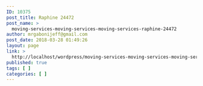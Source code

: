 ```yaml
---
ID: 10375
post_title: Raphine 24472
post_name: >
  moving-services-moving-services-moving-services-raphine-24472
author: mrgabonijeff@gmail.com
post_date: 2018-03-28 01:49:26
layout: page
link: >
  http://localhost/wordpress/moving-services-moving-services-moving-services-raphine-24472/
published: true
tags: [ ]
categories: [ ]
---
```

